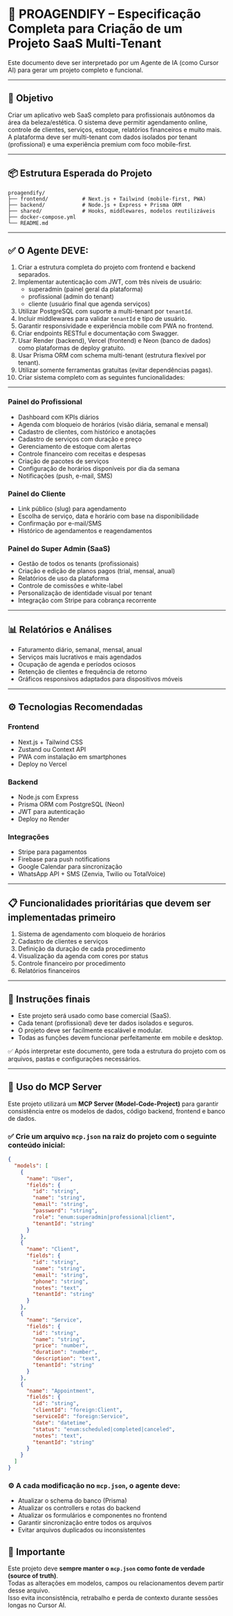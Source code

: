 # 🧠 PROAGENDIFY – Especificação Completa para Criação de um Projeto SaaS Multi-Tenant

Este documento deve ser interpretado por um Agente de IA (como Cursor AI) para gerar um projeto completo e funcional.

---

## 🎯 Objetivo

Criar um aplicativo web SaaS completo para profissionais autônomos da área da beleza/estética. O sistema deve permitir agendamento online, controle de clientes, serviços, estoque, relatórios financeiros e muito mais. A plataforma deve ser multi-tenant com dados isolados por tenant (profissional) e uma experiência premium com foco mobile-first.

---

## 📦 Estrutura Esperada do Projeto

```
proagendify/
├── frontend/           # Next.js + Tailwind (mobile-first, PWA)
├── backend/            # Node.js + Express + Prisma ORM
├── shared/             # Hooks, middlewares, modelos reutilizáveis
├── docker-compose.yml
└── README.md
```

---

## ✅ O Agente DEVE:

1. Criar a estrutura completa do projeto com frontend e backend separados.
2. Implementar autenticação com JWT, com três níveis de usuário:
   - superadmin (painel geral da plataforma)
   - profissional (admin do tenant)
   - cliente (usuário final que agenda serviços)
3. Utilizar PostgreSQL com suporte a multi-tenant por `tenantId`.
4. Incluir middlewares para validar `tenantId` e tipo de usuário.
5. Garantir responsividade e experiência mobile com PWA no frontend.
6. Criar endpoints RESTful e documentação com Swagger.
7. Usar Render (backend), Vercel (frontend) e Neon (banco de dados) como plataformas de deploy gratuito.
8. Usar Prisma ORM com schema multi-tenant (estrutura flexível por tenant).
9. Utilizar somente ferramentas gratuitas (evitar dependências pagas).
10. Criar sistema completo com as seguintes funcionalidades:

---

### Painel do Profissional
- Dashboard com KPIs diários
- Agenda com bloqueio de horários (visão diária, semanal e mensal)
- Cadastro de clientes, com histórico e anotações
- Cadastro de serviços com duração e preço
- Gerenciamento de estoque com alertas
- Controle financeiro com receitas e despesas
- Criação de pacotes de serviços
- Configuração de horários disponíveis por dia da semana
- Notificações (push, e-mail, SMS)

### Painel do Cliente
- Link público (slug) para agendamento
- Escolha de serviço, data e horário com base na disponibilidade
- Confirmação por e-mail/SMS
- Histórico de agendamentos e reagendamentos

### Painel do Super Admin (SaaS)
- Gestão de todos os tenants (profissionais)
- Criação e edição de planos pagos (trial, mensal, anual)
- Relatórios de uso da plataforma
- Controle de comissões e white-label
- Personalização de identidade visual por tenant
- Integração com Stripe para cobrança recorrente

---

## 📊 Relatórios e Análises

- Faturamento diário, semanal, mensal, anual
- Serviços mais lucrativos e mais agendados
- Ocupação de agenda e períodos ociosos
- Retenção de clientes e frequência de retorno
- Gráficos responsivos adaptados para dispositivos móveis

---

## ⚙️ Tecnologias Recomendadas

### Frontend
- Next.js + Tailwind CSS
- Zustand ou Context API
- PWA com instalação em smartphones
- Deploy no Vercel

### Backend
- Node.js com Express
- Prisma ORM com PostgreSQL (Neon)
- JWT para autenticação
- Deploy no Render

### Integrações
- Stripe para pagamentos
- Firebase para push notifications
- Google Calendar para sincronização
- WhatsApp API + SMS (Zenvia, Twilio ou TotalVoice)

---

## 📋 Funcionalidades prioritárias que devem ser implementadas primeiro

1. Sistema de agendamento com bloqueio de horários
2. Cadastro de clientes e serviços
3. Definição da duração de cada procedimento
4. Visualização da agenda com cores por status
5. Controle financeiro por procedimento
6. Relatórios financeiros

---

## 🚀 Instruções finais

- Este projeto será usado como base comercial (SaaS).
- Cada tenant (profissional) deve ter dados isolados e seguros.
- O projeto deve ser facilmente escalável e modular.
- Todas as funções devem funcionar perfeitamente em mobile e desktop.

✅ Após interpretar este documento, gere toda a estrutura do projeto com os arquivos, pastas e configurações necessários.

---

## 🧠 Uso do MCP Server

Este projeto utilizará um **MCP Server (Model-Code-Project)** para garantir consistência entre os modelos de dados, código backend, frontend e banco de dados.

### ✅ Crie um arquivo `mcp.json` na raiz do projeto com o seguinte conteúdo inicial:

```json
{
  "models": [
    {
      "name": "User",
      "fields": {
        "id": "string",
        "name": "string",
        "email": "string",
        "password": "string",
        "role": "enum:superadmin|professional|client",
        "tenantId": "string"
      }
    },
    {
      "name": "Client",
      "fields": {
        "id": "string",
        "name": "string",
        "email": "string",
        "phone": "string",
        "notes": "text",
        "tenantId": "string"
      }
    },
    {
      "name": "Service",
      "fields": {
        "id": "string",
        "name": "string",
        "price": "number",
        "duration": "number",
        "description": "text",
        "tenantId": "string"
      }
    },
    {
      "name": "Appointment",
      "fields": {
        "id": "string",
        "clientId": "foreign:Client",
        "serviceId": "foreign:Service",
        "date": "datetime",
        "status": "enum:scheduled|completed|canceled",
        "notes": "text",
        "tenantId": "string"
      }
    }
  ]
}
```

### ⚙️ A cada modificação no `mcp.json`, o agente deve:

- Atualizar o schema do banco (Prisma)
- Atualizar os controllers e rotas do backend
- Atualizar os formulários e componentes no frontend
- Garantir sincronização entre todos os arquivos
- Evitar arquivos duplicados ou inconsistentes



## 🚨 Importante

Este projeto deve **sempre manter o `mcp.json` como fonte de verdade (source of truth)**.  
Todas as alterações em modelos, campos ou relacionamentos devem partir desse arquivo.  
Isso evita inconsistência, retrabalho e perda de contexto durante sessões longas no Cursor AI.
